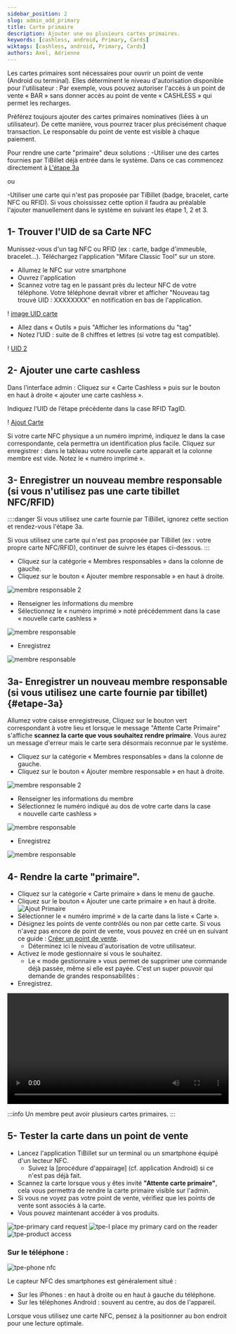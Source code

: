 ```yaml
---
sidebar_position: 2
slug: admin_add_primary
title: Carte primaire
description: Ajouter une ou plusieurs cartes primaires.
keywords: [cashless, android, Primary, Cards]
wiktags: [cashless, android, Primary, Cards]
authors: Axel, Adrienne
---
```


Les cartes primaires sont nécessaires pour ouvrir un point de vente (Android ou terminal). Elles déterminent le niveau d'autorisation disponible pour l'utilisateur : 
Par exemple, vous pouvez autoriser l'accès à un point de vente « BAR » sans donner accès au point de vente « CASHLESS » qui permet les recharges. 

Préférez toujours ajouter des cartes primaires nominatives (liées à un utilisateur). 
De cette manière, vous pourrez tracer plus précisément chaque transaction.
Le responsable du point de vente est visible à chaque paiement.

Pour rendre une carte "primaire" deux solutions : 
-Utiliser une des cartes fournies par TiBillet déjà entrée dans le système. Dans ce cas commencez  directement à [L'étape 3a](#etape-3a)

ou

-Utiliser une carte qui n'est pas proposée par TiBillet (badge, bracelet, carte NFC ou RFID). 
Si vous choississez cette option il faudra au préalable l'ajouter manuellement dans le système en suivant les étape 1, 2 et 3.


## 1- Trouver l'UID de sa Carte NFC
Munissez-vous d'un tag NFC ou RFID (ex : carte, badge d'immeuble, bracelet...).
Téléchargez l'application "Mifare Classic Tool" sur un store.
- Allumez le NFC sur votre smartphone
- Ouvrez l'application
- Scannez votre tag en le passant près du lecteur NFC de votre téléphone.
Votre téléphone devrait vibrer et afficher "Nouveau tag trouvé UID : XXXXXXXX" en notification en bas de l'application.

! [image UID carte](/img/imageUIDcarte.png)

- Allez dans « Outils » puis "Afficher les informations du "tag"
- Notez l’UID : suite de 8 chiffres et lettres (si votre tag est compatible).

! [UID 2](/img/UID2.png)


 ## 2- Ajouter une carte cashless
Dans l’interface admin :
Cliquez sur « Carte Cashless » puis sur le bouton en haut à droite « ajouter une carte cashless ».

Indiquez l’UID de l’étape précédente dans la case RFID TagID.

! [Ajout Carte](/img/ajoutcarte.png)

Si votre carte NFC physique a un numéro imprimé, indiquez le dans la case correspondante, cela permettra un identification plus facile.
Cliquez sur enregistrer : dans le tableau votre nouvelle carte apparait et la colonne membre est vide.
Notez le « numéro imprimé ».


## 3- Enregistrer un nouveau membre responsable (si vous n'utilisez pas une carte tibillet NFC/RFID)

::::danger 
Si vous utilisez une carte fournie par TiBillet, ignorez cette section et rendez-vous l'étape 3a.

Si vous utilisez une carte qui n'est pas proposée par TiBillet (ex : votre propre carte NFC/RFID), continuer de suivre les étapes ci-dessous.
:::

- Cliquez sur la catégorie « Membres responsables » dans la colonne de gauche.
- Cliquez sur le bouton « Ajouter membre responsable » en haut à droite.

![membre responsable 2](/img/membreresp.png)

- Renseigner les informations du membre
- Sélectionnez le « numéro imprimé » noté précédemment dans la case « nouvelle carte cashless »


![membre responsable](/img/membre-responsable.png)

- Enregistrez

![membre responsable](/img/membre-responsable-bis.png)

## 3a- Enregistrer un nouveau membre responsable (si vous utilisez une carte fournie par tibillet) {#etape-3a}

Allumez votre caisse enregistreuse, 
Cliquez sur le bouton vert correspondant à votre lieu et lorsque le message "Attente Carte Primaire" s'affiche **scannez la carte que vous souhaitez rendre primaire**. Vous aurez un message d'erreur mais le carte sera désormais reconnue par le système.

- Cliquez sur la catégorie « Membres responsables » dans la colonne de gauche.
- Cliquez sur le bouton « Ajouter membre responsable » en haut à droite.

![membre responsable 2](/img/membreresp.png)

- Renseigner les informations du membre
- Sélectionnez le numéro indiqué au dos de votre carte dans la case « nouvelle carte cashless »


![membre responsable](/img/membre-responsable.png)

- Enregistrez

![membre responsable](/img/membre-responsable-bis.png)


## 4- Rendre la carte "primaire".

- Cliquez sur la catégorie « Carte primaire » dans le menu de gauche.
- Cliquez sur le bouton « Ajouter une carte primaire » en haut à droite.
![Ajout Primaire](/img/ajoutprimaire.png)    
- Sélectionner le « numéro imprimé » de la carte dans la liste « Carte ».
- Désignez les points de vente contrôlés ou non par cette carte. Si vous n'avez pas encore de point de vente, vous pouvez en créé un en suivant ce guide : [Créer un point de vente](../Cashless/admin_add_pos).
     - Déterminez ici le niveau d'autorisation de votre utilisateur.
- Activez le mode gestionnaire si vous le souhaitez.
     - Le « mode gestionnaire » vous permet de supprimer une commande déjà passée, même si elle est payée. C'est un super pouvoir qui demande de grandes responsabilités :
- Enregistrez.

<video width="100%" controls src="/img/CartePrimaire.mp4"></video>

:::info 
Un membre peut avoir plusieurs cartes primaires. 
:::


## 5- Tester la carte dans un point de vente

- Lancez l'application TiBillet sur un terminal ou un smartphone équipé d'un lecteur NFC.
     - Suivez la [procédure d'appairage] (cf. application Android) si ce n'est pas déjà fait.
- Scannez la carte lorsque vous y êtes invité **"Attente carte primaire"**, cela vous permettra de rendre la carte primaire visible sur l'admin.
- Si vous ne voyez pas votre point de vente, vérifiez que les points de vente sont associés à la carte.
- Vous pouvez maintenant accéder à vos produits.

![tpe-primary card request](/img/tpe1.png)
![tpe-I place my primary card on the reader](/img/tpe2.png)
![tpe-product access](/img/tpe3.png)

### Sur le téléphone :

![tpe-phone nfc](/img/phone-nfc.png)

Le capteur NFC des smartphones est généralement situé :

- Sur les iPhones : en haut à droite ou en haut à gauche du téléphone.
- Sur les téléphones Android : souvent au centre, au dos de l'appareil.

Lorsque vous utilisez une carte NFC, pensez à la positionner au bon endroit pour une lecture optimale.
